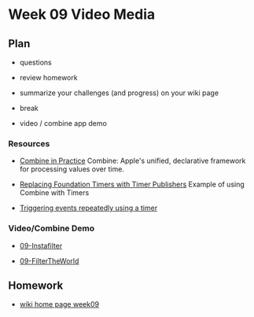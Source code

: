 # Week 09 Video Media

## Plan

- questions

- review homework

- summarize your challenges (and progress) on your wiki page

- break

- video / combine app demo

### Resources

- [Combine in Practice](https://developer.apple.com/videos/play/wwdc2019/721/)
  Combine: Apple's unified, declarative framework for processing values over time.

- [Replacing Foundation Timers with Timer Publishers](https://developer.apple.com/documentation/combine/replacing-foundation-timers-with-timer-publishers)
  Example of using Combine with Timers

- [Triggering events repeatedly using a timer](https://www.hackingwithswift.com/books/ios-swiftui/triggering-events-repeatedly-using-a-timer)

### Video/Combine Demo

- [09-Instafilter](https://github.com/mobilelabclass-itp/09-Instafilter)

- [09-FilterTheWorld](https://github.com/mobilelabclass-itp/09-FilterTheWorld)

## Homework

- [wiki home page week09](https://github.com/mobilelabclass-itp/content/wiki#week-09-homework)
